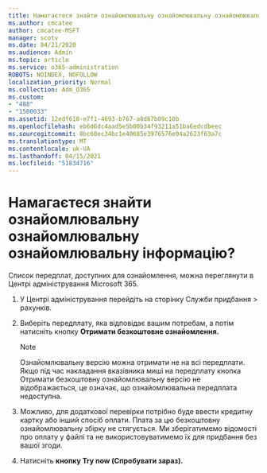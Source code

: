 ```yaml
---
title: Намагаєтеся знайти ознайомлювальну ознайомлювальну ознайомлювальну інформацію?
ms.author: cmcatee
author: cmcatee-MSFT
manager: scotv
ms.date: 04/21/2020
ms.audience: Admin
ms.topic: article
ms.service: o365-administration
ROBOTS: NOINDEX, NOFOLLOW
localization_priority: Normal
ms.collection: Adm_O365
ms.custom:
- "488"
- "1500033"
ms.assetid: 12edf610-e7f1-4693-b767-a8d67b09c10b
ms.openlocfilehash: eb6d6dc4aad5e5b00b34f93211a51ba6edcdbeec
ms.sourcegitcommit: 8bc60ec34bc1e40685e3976576e04a2623f63a7c
ms.translationtype: MT
ms.contentlocale: uk-UA
ms.lasthandoff: 04/15/2021
ms.locfileid: "51834716"
---
```

# <a name="trying-to-find-a-trial"></a>Намагаєтеся знайти ознайомлювальну ознайомлювальну ознайомлювальну інформацію?

Список передплат, доступних для ознайомлення, можна переглянути в Центрі адміністрування Microsoft 365.
  
1. У Центрі адміністрування перейдіть  на сторінку Служби придбання \> [](https://go.microsoft.com/fwlink/p/?linkid=868433) рахунків.

2. Виберіть передплату, яка відповідає вашим потребам, а потім натисніть кнопку **Отримати безкоштовне ознайомлення.**

    > [!NOTE]
    > Ознайомлювальну версію можна отримати не на всі передплати. Якщо під час накладання вказівника миші на передплату кнопка Отримати безкоштовну ознайомлювальну версію не відображається, це означає, що ознайомлювальна передплата недоступна. 
  
3. Можливо, для додаткової перевірки потрібно буде ввести кредитну картку або інший спосіб оплати. Плата за цю безкоштовну ознайомлювальну збірку не стягується. Ми зберігатимемо відомості про оплату у файлі та не використовуватимемо їх для придбання без вашої згоди.

4. Натисніть **кнопку Try now (Спробувати зараз).**